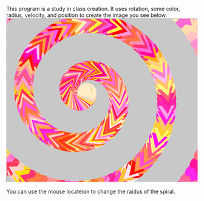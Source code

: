 This program is a study in class creation. It uses rotation, some color, radius, velocity, and position to create the image you see below. 
![Screen Shot 2015-05-27 at 6.41.25 PM.png](https://github.com/Keldorado/learningBubbles/blob/master/Assets/Screen%20Shot%202015-05-27%20at%206.41.25%20PM.png)

You can use the mouse locateion to change the raidus of the spiral. 
